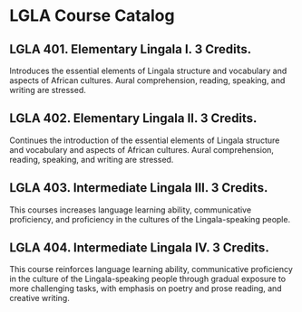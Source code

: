 # LGLA Course Catalog

## LGLA 401. Elementary Lingala I. 3 Credits.

Introduces the essential elements of Lingala structure and vocabulary and aspects of African cultures. Aural comprehension, reading, speaking, and writing are stressed.

## LGLA 402. Elementary Lingala II. 3 Credits.

Continues the introduction of the essential elements of Lingala structure and vocabulary and aspects of African cultures. Aural comprehension, reading, speaking, and writing are stressed.

## LGLA 403. Intermediate Lingala III. 3 Credits.

This courses increases language learning ability, communicative proficiency, and proficiency in the cultures of the Lingala-speaking people.

## LGLA 404. Intermediate Lingala IV. 3 Credits.

This course reinforces language learning ability, communicative proficiency in the culture of the Lingala-speaking people through gradual exposure to more challenging tasks, with emphasis on poetry and prose reading, and creative writing.

